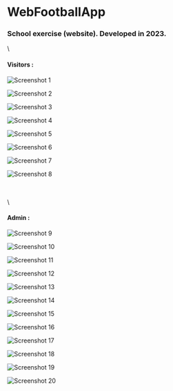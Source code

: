 # WebFootballApp

### School exercise (website). Developed in 2023.

\

#### Visitors :

![Screenshot 1](https://github.com/vigne10/WebFootballApp/blob/main/screenshots/guest/screenshot-1.png "Screenshot Title Text 1")

![Screenshot 2](https://github.com/vigne10/WebFootballApp/blob/main/screenshots/guest/screenshot-2.png "Screenshot Title Text 2")

![Screenshot 3](https://github.com/vigne10/WebFootballApp/blob/main/screenshots/guest/screenshot-3.png "Screenshot Title Text 3")

![Screenshot 4](https://github.com/vigne10/WebFootballApp/blob/main/screenshots/guest/screenshot-4.png "Screenshot Title Text 4")

![Screenshot 5](https://github.com/vigne10/WebFootballApp/blob/main/screenshots/guest/screenshot-5.png "Screenshot Title Text 5")

![Screenshot 6](https://github.com/vigne10/WebFootballApp/blob/main/screenshots/guest/screenshot-6.png "Screenshot Title Text 6")

![Screenshot 7](https://github.com/vigne10/WebFootballApp/blob/main/screenshots/guest/screenshot-7.png "Screenshot Title Text 7")

![Screenshot 8](https://github.com/vigne10/WebFootballApp/blob/main/screenshots/guest/screenshot-8.png "Screenshot Title Text 8")

\
\
\

#### Admin :

![Screenshot 9](https://github.com/vigne10/WebFootballApp/blob/main/screenshots/admin/screenshot-9.png "Screenshot Title Text 9")

![Screenshot 10](https://github.com/vigne10/WebFootballApp/blob/main/screenshots/admin/screenshot-10.png "Screenshot Title Text 10")

![Screenshot 11](https://github.com/vigne10/WebFootballApp/blob/main/screenshots/admin/screenshot-11.png "Screenshot Title Text 11")

![Screenshot 12](https://github.com/vigne10/WebFootballApp/blob/main/screenshots/admin/screenshot-12.png "Screenshot Title Text 12")

![Screenshot 13](https://github.com/vigne10/WebFootballApp/blob/main/screenshots/admin/screenshot-13.png "Screenshot Title Text 13")

![Screenshot 14](https://github.com/vigne10/WebFootballApp/blob/main/screenshots/admin/screenshot-14.png "Screenshot Title Text 14")

![Screenshot 15](https://github.com/vigne10/WebFootballApp/blob/main/screenshots/admin/screenshot-15.png "Screenshot Title Text 15")

![Screenshot 16](https://github.com/vigne10/WebFootballApp/blob/main/screenshots/admin/screenshot-16.png "Screenshot Title Text 16")

![Screenshot 17](https://github.com/vigne10/WebFootballApp/blob/main/screenshots/admin/screenshot-17.png "Screenshot Title Text 17")

![Screenshot 18](https://github.com/vigne10/WebFootballApp/blob/main/screenshots/admin/screenshot-18.png "Screenshot Title Text 18")

![Screenshot 19](https://github.com/vigne10/WebFootballApp/blob/main/screenshots/admin/screenshot-19.png "Screenshot Title Text 19")

![Screenshot 20](https://github.com/vigne10/WebFootballApp/blob/main/screenshots/admin/screenshot-20.png "Screenshot Title Text 20")
